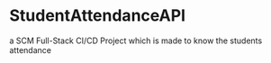 # StudentAttendanceAPI
 a SCM Full-Stack CI/CD Project which is made to know the students attendance
